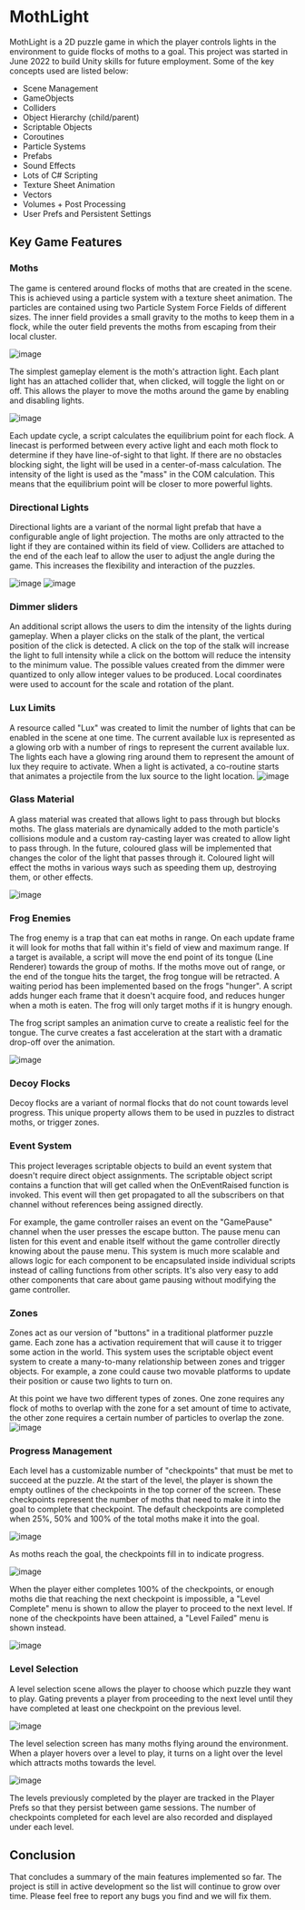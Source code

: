 # MothLight

MothLight is a 2D puzzle game in which the player controls lights in the environment to guide flocks of moths to a goal. This project was started in June 2022 to build Unity skills for future employment.
Some of the key concepts used are listed below:

- Scene Management
- GameObjects
- Colliders
- Object Hierarchy (child/parent)
- Scriptable Objects
- Coroutines
- Particle Systems
- Prefabs
- Sound Effects
- Lots of C# Scripting
- Texture Sheet Animation
- Vectors
- Volumes + Post Processing
- User Prefs and Persistent Settings

## Key Game Features

### Moths

The game is centered around flocks of moths that are created in the scene. This is achieved using a particle system with a texture sheet animation. The particles are contained using two Particle System Force Fields of different sizes. The inner field provides a small gravity to the moths to keep them in a flock, while the outer field prevents the moths from escaping from their local cluster.

![image](https://user-images.githubusercontent.com/32989729/187002120-40adbdd5-f5ba-49bf-80ed-b5adf4f8205b.png)

The simplest gameplay element is the moth's attraction light. Each plant light has an attached collider that, when clicked, will toggle the light on or off. This allows the player to move the moths around the game by enabling and disabling lights.

![image](https://user-images.githubusercontent.com/32989729/187002236-4ca1b73d-bff2-411f-8c8d-01158e26eb6e.png)

Each update cycle, a script calculates the equilibrium point for each flock. A linecast is performed between every active light and each moth flock to determine if they have line-of-sight to that light. If there are no obstacles blocking sight, the light will be used in a center-of-mass calculation. The intensity of the light is used as the "mass" in the COM calculation. This means that the equilibrium point will be closer to more powerful lights.

### Directional Lights

Directional lights are a variant of the normal light prefab that have a configurable angle of light projection. The moths are only attracted to the light if they are contained within its field of view. Colliders are attached to the end of the each leaf to allow the user to adjust the angle during the game. This increases the flexibility and interaction of the puzzles.

![image](https://user-images.githubusercontent.com/32989729/187002862-9e1e8de5-fabb-46ca-9e2c-8df1f9459b39.png)
![image](https://user-images.githubusercontent.com/32989729/187009624-1cbcf6d3-8db7-41b0-bbca-c2444bf7171d.png)

### Dimmer sliders

An additional script allows the users to dim the intensity of the lights during gameplay. When a player clicks on the stalk of the plant, the vertical position of the click is detected. A click on the top of the stalk will increase the light to full intensity while a click on the bottom will reduce the intensity to the minimum value. The possible values created from the dimmer were quantized to only allow integer values to be produced. Local coordinates were used to account for the scale and rotation of the plant.

### Lux Limits

A resource called "Lux" was created to limit the number of lights that can be enabled in the scene at one time. The current available lux is represented as a glowing orb with a number of rings to represent the current available lux. The lights each have a glowing ring around them to represent the amount of lux they require to activate. When a light is activated, a co-routine starts that animates a projectile from the lux source to the light location. 
![image](https://user-images.githubusercontent.com/32989729/187006899-405ca7d6-7294-4b60-b4be-2a029a606c4c.png)

### Glass Material

A glass material was created that allows light to pass through but blocks moths. The glass materials are dynamically added to the moth particle's collisions module and a custom ray-casting layer was created to allow light to pass through. In the future, coloured glass will be implemented that changes the color of the light that passes through it. Coloured light will effect the moths in various ways such as speeding them up, destroying them, or other effects.

![image](https://user-images.githubusercontent.com/32989729/187007195-794ed13a-c94a-4697-b812-831ea8ff04b9.png)

### Frog Enemies

The frog enemy is a trap that can eat moths in range. On each update frame it will look for moths that fall within it's field of view and maximum range. If a target is available, a script will move the end point of its tongue (Line Renderer) towards the group of moths. If the moths move out of range, or the end of the tongue hits the target, the frog tongue will be retracted. A waiting period has been implemented based on the frogs "hunger". A script adds hunger each frame that it doesn't acquire food, and reduces hunger when a moth is eaten. The frog will only target moths if it is hungry enough.

The frog script samples an animation curve to create a realistic feel for the tongue. The curve creates a fast acceleration at the start with a dramatic drop-off over the animation.

![image](https://user-images.githubusercontent.com/32989729/187007307-45f18eb3-51a5-4beb-91b0-f3caf2529f01.png)

### Decoy Flocks

Decoy flocks are a variant of normal flocks that do not count towards level progress. This unique property allows them to be used in puzzles to distract moths, or trigger zones.

### Event System

This project leverages scriptable objects to build an event system that doesn't require direct object assignments. The scriptable object script contains a function that will get called when the OnEventRaised function is invoked. This event will then get propagated to all the subscribers on that channel without references being assigned directly.

For example, the game controller raises an event on the "GamePause" channel when the user presses the escape button. The pause menu can listen for this event and enable itself without the game controller directly knowing about the pause menu. This system is much more scalable and allows logic for each component to be encapsulated inside individual scripts instead of calling functions from other scripts. It's also very easy to add other components that care about game pausing without modifying the game controller.

### Zones
Zones act as our version of "buttons" in a traditional platformer puzzle game. Each zone has a activation requirement that will cause it to trigger some action in the world. This system uses the scriptable object event system to create a many-to-many relationship between zones and trigger objects. For example, a zone could cause two movable platforms to update their position or cause two lights to turn on.

At this point we have two different types of zones. One zone requires any flock of moths to overlap with the zone for a set amount of time to activate, the other zone requires a certain number of particles to overlap the zone.
![image](https://user-images.githubusercontent.com/32989729/197032764-d8bd8437-19c6-4fd2-9fba-03da0db10966.png)


### Progress Management

Each level has a customizable number of "checkpoints" that must be met to succeed at the puzzle. At the start of the level, the player is shown the empty outlines of the checkpoints in the top corner of the screen. These checkpoints represent the number of moths that need to make it into the goal to complete that checkpoint. The default checkpoints are completed when 25%, 50% and 100% of the total moths make it into the goal.

![image](https://user-images.githubusercontent.com/32989729/187007752-6c835331-e8fb-408a-9161-98176f7b4192.png)

As moths reach the goal, the checkpoints fill in to indicate progress.

![image](https://user-images.githubusercontent.com/32989729/187007862-2ff9ba71-cc22-44d0-9327-49a3dda6a114.png)

When the player either completes 100% of the checkpoints, or enough moths die that reaching the next checkpoint is impossible, a "Level Complete" menu is shown to allow the player to proceed to the next level. If none of the checkpoints have been attained, a "Level Failed" menu is shown instead.

![image](https://user-images.githubusercontent.com/32989729/187007932-3d02be2d-f720-40d7-94ee-3bd462734eae.png)

### Level Selection

A level selection scene allows the player to choose which puzzle they want to play. Gating prevents a player from proceeding to the next level until they have completed at least one checkpoint on the previous level.

![image](https://user-images.githubusercontent.com/32989729/187008022-480d5266-5c19-4874-ba57-9281ad475122.png)

The level selection screen has many moths flying around the environment. When a player hovers over a level to play, it turns on a light over the level which attracts moths towards the level.

![image](https://user-images.githubusercontent.com/32989729/187008068-c3df6165-99f1-43aa-850a-f864558e3d11.png)

The levels previously completed by the player are tracked in the Player Prefs so that they persist between game sessions. The number of checkpoints completed for each level are also recorded and displayed under each level.

## Conclusion

That concludes a summary of the main features implemented so far. The project is still in active development so the list will continue to grow over time. Please feel free to report any bugs you find and we will fix them.
